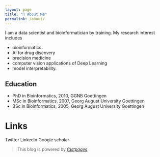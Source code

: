 ```yaml
---
layout: page
title: "👤️ About Me"
permalink: /about/
---
```





I am a data scientist and bioinformatician by training. 
My research interest includes 
* bioinformatics 
* AI for drug discovery 
* precision medicine 
* computer vision applications of Deep Learning
* model interpretability.

## Education

* PhD in Bioinformatics, 2010, GGNB Goettingen
* MSc in Bioinformatics, 2007, Georg August University Goettingen
* BSc in Bioinformatics, 2005, Georg August University Goettingen


# Links

Twitter 
Linkedin
Google scholar

> This blog is powered by *[fastpages](https://github.com/fastai/fastpages)*